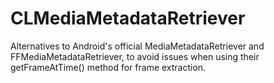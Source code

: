 # CLMediaMetadataRetriever
Alternatives to Android's official MediaMetadataRetriever and FFMediaMetadataRetriever, to avoid issues when using their getFrameAtTime() method for frame extraction.
